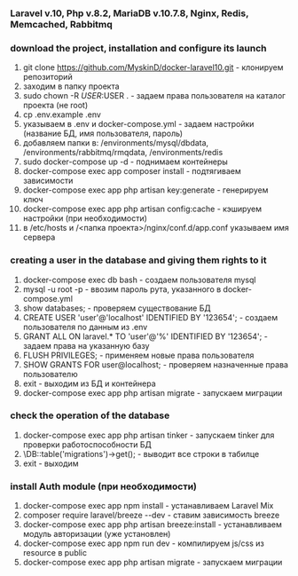 ### Laravel v.10, Php v.8.2, MariaDB v.10.7.8, Nginx, Redis, Memcached, Rabbitmq

### download the project, installation and configure its launch

1. git clone https://github.com/MyskinD/docker-laravel10.git - клонируем репозиторий
2. заходим в папку проекта
3. sudo chown -R $USER:$USER . - задаем права пользователя на каталог проекта (не root)
4. cp .env.example .env
5. указываем в .env и docker-compose.yml - задаем настройки (название БД, имя пользователя, пароль)
6. добавляем папки в: /environments/mysql/dbdata, /environments/rabbitmq/rmqdata, /environments/redis
7. sudo docker-compose up -d - поднимаем контейнеры
8. docker-compose exec app composer install - подтягиваем зависимости
9. docker-compose exec app php artisan key:generate - генерируем ключ
10. docker-compose exec app php artisan config:cache - кэшируем настройки (при необходимости)
11. в /etc/hosts и /<папка проекта>/nginx/conf.d/app.conf указываем имя сервера

### creating a user in the database and giving them rights to it

1. docker-compose exec db bash - создаем пользователя mysql
2. mysql -u root -p - ввозим пароль рута, указанного в docker-compose.yml
3. show databases; - проверяем существование БД
4. CREATE USER 'user'@'localhost' IDENTIFIED BY '123654'; - создаем пользователя по данным из .env
5. GRANT ALL ON laravel.* TO 'user'@'%' IDENTIFIED BY '123654'; - задаем права на указанную базу
6. FLUSH PRIVILEGES; - применяем новые права пользователя
7. SHOW GRANTS FOR user@localhost; - проверяем назначенные права пользователю
8.  exit - выходим из БД и контейнера
9.  docker-compose exec app php artisan migrate - запускаем миграции

### check the operation of the database

1. docker-compose exec app php artisan tinker - запускаем tinker для проверки работоспособности БД
2. \DB::table('migrations')->get(); - выводит все строки в табилце
3. exit - выходим

### install Auth module (при необходимости)

1. docker-compose exec app npm install - устанавливаем Laravel Mix
2. composer require laravel/breeze --dev - ставим зависимость breeze
3. docker-compose exec app php artisan breeze:install - устанавливаем модуль авторизации (уже установлен)
4. docker-compose exec app npm run dev - компилируем js/css из resource в public
5. docker-compose exec app php artisan migrate - запускаем миграции
